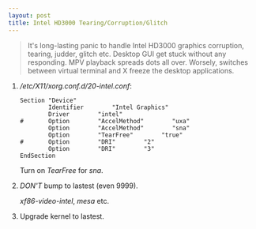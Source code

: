```yaml
---
layout: post
title: Intel HD3000 Tearing/Corruption/Glitch
---
```


> It's long-lasting panic to handle Intel HD3000 graphics corruption, tearing, judder, glitch etc. Desktop GUI get stuck without any responding. MPV playback spreads dots all over. Worsely, switches between virtual terminal and X freeze the desktop applications.

1. */etc/X11/xorg.conf.d/20-intel.conf*:

   ```
   Section "Device"
           Identifier        "Intel Graphics"
           Driver        "intel"
   #       Option        "AccelMethod"        "uxa"
           Option        "AccelMethod"        "sna"
           Option        "TearFree"        "true"
   #       Option        "DRI"        "2"
           Option        "DRI"        "3"
   EndSection
   ```

   Turn on *TearFree* for *sna*.
2. *DON'T* bump to lastest (even 9999).

   *xf86-video-intel*, *mesa* etc.
3. Upgrade kernel to lastest.


